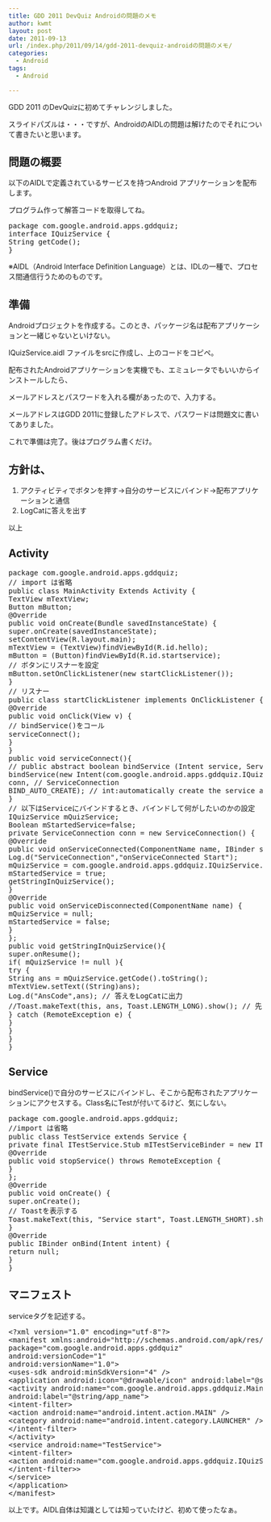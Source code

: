 ```yaml
---
title: GDD 2011 DevQuiz Androidの問題のメモ
author: kwmt
layout: post
date: 2011-09-13
url: /index.php/2011/09/14/gdd-2011-devquiz-androidの問題のメモ/
categories:
  - Android
tags:
  - Android

---
```

GDD 2011 のDevQuizに初めてチャレンジしました。
  
スライドパズルは・・・ですが、AndroidのAIDLの問題は解けたのでそれについて書きたいと思います。

## 問題の概要

以下のAIDLで定義されているサービスを持つAndroid アプリケーションを配布します。
  
プログラム作って解答コードを取得してね。 

<pre class="brush: java; title: ; notranslate" title="">package com.google.android.apps.gddquiz;
interface IQuizService {
String getCode();
}
</pre>

※AIDL（Android Interface Definition Language）とは、IDLの一種で、プロセス間通信行うためのものです。 

## 準備

Androidプロジェクトを作成する。このとき、パッケージ名は配布アプリケーションと一緒じゃないといけない。
  
IQuizService.aidl ファイルをsrcに作成し、上のコードをコピペ。 

配布されたAndroidアプリケーションを実機でも、エミュレータでもいいからインストールしたら、
  
メールアドレスとパスワードを入れる欄があったので、入力する。
  
メールアドレスはGDD 2011に登録したアドレスで、パスワードは問題文に書いてありました。 

これで準備は完了。後はプログラム書くだけ。 

## 方針は、

  1. アクティビティでボタンを押す→自分のサービスにバインド→配布アプリケーションと通信
  2. LogCatに答えを出す

以上

## Activity

<pre class="brush: java; title: ; notranslate" title="">package com.google.android.apps.gddquiz;
// import は省略
public class MainActivity Extends Activity {
TextView mTextView;
Button mButton;
@Override
public void onCreate(Bundle savedInstanceState) {
super.onCreate(savedInstanceState);
setContentView(R.layout.main);
mTextView = (TextView)findViewById(R.id.hello);
mButton = (Button)findViewById(R.id.startservice);
// ボタンにリスナーを設定
mButton.setOnClickListener(new startClickListener());
}
// リスナー
public class startClickListener implements OnClickListener {
@Override
public void onClick(View v) {
// bindService()をコール
serviceConnect();
}
}
public void serviceConnect(){
// public abstract boolean bindService (Intent service, ServiceConnection conn, int flags)
bindService(new Intent(com.google.android.apps.gddquiz.IQuizService.class.getName()), // Intent
conn, // ServiceConnection
BIND_AUTO_CREATE); // int:automatically create the service as long as the binding exists.
}
// 以下はServiceにバインドするとき、バインドして何がしたいのかの設定
IQuizService mQuizService;
Boolean mStartedService=false;
private ServiceConnection conn = new ServiceConnection() {
@Override
public void onServiceConnected(ComponentName name, IBinder service) {
Log.d("ServiceConnection","onServiceConnected Start");
mQuizService = com.google.android.apps.gddquiz.IQuizService.Stub.asInterface(service);
mStartedService = true;
getStringInQuizService();
}
@Override
public void onServiceDisconnected(ComponentName name) {
mQuizService = null;
mStartedService = false;
}
};
public void getStringInQuizService(){
super.onResume();
if( mQuizService != null ){
try {
String ans = mQuizService.getCode().toString();
mTextView.setText((String)ans);
Log.d("AnsCode",ans); // 答えをLogCatに出力
//Toast.makeText(this, ans, Toast.LENGTH_LONG).show(); // 先にToast表示したけど、コピペできないじゃん。。。
} catch (RemoteException e) {
}
}
}
}
</pre>

## Service

bindService()で自分のサービスにバインドし、そこから配布されたアプリケーションにアクセスする。Class名にTestが付いてるけど、気にしない。

<pre class="brush: java; title: ; notranslate" title="">package com.google.android.apps.gddquiz;
//import は省略
public class TestService extends Service {
private final ITestService.Stub mITestServiceBinder = new ITestService.Stub(){
@Override
public void stopService() throws RemoteException {
}
};
@Override
public void onCreate() {
super.onCreate();
// Toastを表示する
Toast.makeText(this, "Service start", Toast.LENGTH_SHORT).show();
}
@Override
public IBinder onBind(Intent intent) {
return null;
}
}
</pre>

## マニフェスト

serviceタグを記述する。

<pre class="brush: xml; title: ; notranslate" title="">&lt;?xml version="1.0" encoding="utf-8"?&gt;
&lt;manifest xmlns:android="http://schemas.android.com/apk/res/android"
package="com.google.android.apps.gddquiz"
android:versionCode="1"
android:versionName="1.0"&gt;
&lt;uses-sdk android:minSdkVersion="4" /&gt;
&lt;application android:icon="@drawable/icon" android:label="@string/app_name"&gt;
&lt;activity android:name="com.google.android.apps.gddquiz.MainActivity"
android:label="@string/app_name"&gt;
&lt;intent-filter&gt;
&lt;action android:name="android.intent.action.MAIN" /&gt;
&lt;category android:name="android.intent.category.LAUNCHER" /&gt;
&lt;/intent-filter&gt;
&lt;/activity&gt;
&lt;service android:name="TestService"&gt;
&lt;intent-filter&gt;
&lt;action android:name="com.google.android.apps.gddquiz.IQuizService"/&gt;
&lt;/intent-filter&gt;&gt;
&lt;/service&gt;
&lt;/application&gt;
&lt;/manifest&gt;
</pre>

以上です。AIDL自体は知識としては知っていたけど、初めて使ったなぁ。